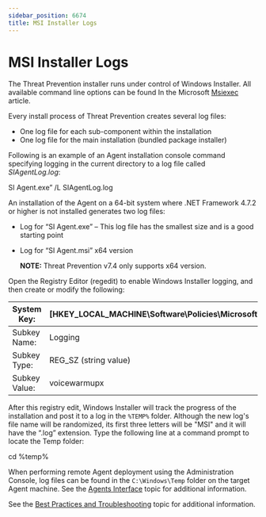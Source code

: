 ```yaml
---
sidebar_position: 6674
title: MSI Installer Logs
---
```


# MSI Installer Logs

The Threat Prevention installer runs under control of Windows Installer. All available command line options can be found In the Microsoft [Msiexec](https://technet.microsoft.com/en-us/library/bb490936.aspx "Opens the Microsoft website Msiexec article") article.

Every install process of Threat Prevention creates several log files:

* One log file for each sub-component within the installation
* One log file for the main installation (bundled package installer)

Following is an example of an Agent installation console command specifying logging in the current directory to a log file called *SIAgentLog.log*:

SI Agent.exe” /L SIAgentLog.log

An installation of the Agent on a 64-bit system where .NET Framework 4.7.2 or higher is not installed generates two log files:

* Log for “SI Agent.exe” – This log file has the smallest size and is a good starting point
* Log for “SI Agent.msi” x64 version

  **NOTE:** Threat Prevention v7.4 only supports x64 version.

Open the Registry Editor (regedit) to enable Windows Installer logging, and then create or modify the following:

| System Key: | [HKEY\_LOCAL\_MACHINE\Software\Policies\Microsoft\Windows\Installer] |
| --- | --- |
| Subkey Name: | Logging |
| Subkey Type: | REG\_SZ (string value) |
| Subkey Value: | voicewarmupx |

After this registry edit, Windows Installer will track the progress of the installation and post it to a log in the `%TEMP%` folder. Although the new log's file name will be randomized, its first three letters will be "MSI" and it will have the “.log” extension. Type the following line at a command prompt to locate the Temp folder:

cd %temp%

When performing remote Agent deployment using the Administration Console, log files can be found in the `C:\Windows\Temp` folder on the target Agent machine. See the [Agents Interface](../Admin/Agents/Overview "Agents Interface") topic for additional information.

See the [Best Practices and Troubleshooting](Overview "Best Practices and Troubleshooting") topic for additional information.